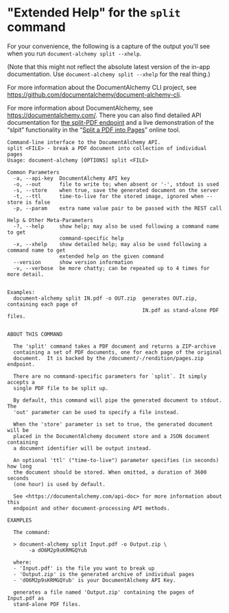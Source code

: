 # "Extended Help" for the `split` command

For your convenience, the following is a capture of the output you'll see when you run `document-alchemy split --xhelp`.

(Note that this might not reflect the absolute latest version of the in-app documentation.  Use `document-alchemy split --xhelp` for the real thing.)

For more information about the DocumentAlchemy CLI project, see <https://github.com/documentalchemy/document-alchemy-cli>.

For more information about DocumentAlchemy, see <https://documentalchemy.com/>. There you can also find detailed API documentation for [the split-PDF  endpoint](https://documentalchemy.com/api-doc#!/Type-specific_Specializations/post_document_rendition_pages_zip) and a live demonstration of the &ldquo;slpit&rdquo; functionality in the &ldquo;[Split a PDF into Pages](https://documentalchemy.com/demo/split-pdf)&rdquo; online tool.


```
Command-line interface to the DocumentAlchemy API.
split <FILE> - break a PDF document into collection of individual pages
Usage: document-alchemy [OPTIONS] split <FILE>

Common Parameters
  -a, --api-key  DocumentAlchemy API key
  -o, --out      file to write to; when absent or '-', stdout is used
  -s, --store    when true, save the generated document on the server
  -t, --ttl      time-to-live for the stored image, ignored when --store is false
  -p, --param    extra name value pair to be passed with the REST call

Help & Other Meta-Parameters
  -?, --help     show help; may also be used following a command name to get
                 command-specific help
  -x, --xhelp    show detailed help; may also be used following a command name to get
                 extended help on the given command
  --version      show version information
  -v, --verbose  be more chatty; can be repeated up to 4 times for more detail.


Examples:
  document-alchemy split IN.pdf -o OUT.zip  generates OUT.zip, containing each page of
                                            IN.pdf as stand-alone PDF files.


ABOUT THIS COMMAND

  The 'split' command takes a PDF document and returns a ZIP-archive
  containing a set of PDF documents, one for each page of the original
  document.  It is backed by the /document/-/rendition/pages.zip endpoint.

  There are no command-specific parameters for `split`. It simply accepts a
  single PDF file to be split up.

  By default, this command will pipe the generated document to stdout.  The
  'out' parameter can be used to specify a file instead.

  When the 'store' parameter is set to true, the generated document will be
  placed in the DocumentAlchemy document store and a JSON document containing
  a document identifier will be output instead.

  An optional 'ttl' ("time-to-live") parameter specifies (in seconds) how long
  the document should be stored. When omitted, a duration of 3600 seconds
  (one hour) is used by default.

  See <https://documentalchemy.com/api-doc> for more information about this
  endpoint and other document-processing API methods.

EXAMPLES

  The command:

  > document-alchemy split Input.pdf -o Output.zip \
       -a dO6M2p9sKRMGQYub

  where:
  - 'Input.pdf' is the file you want to break up
  - 'Output.zip' is the generated archive of individual pages
  - 'dO6M2p9sKRMGQYub' is your DocumentAlchemy API Key.

  generates a file named 'Output.zip' containing the pages of Input.pdf as
  stand-alone PDF files.
```
